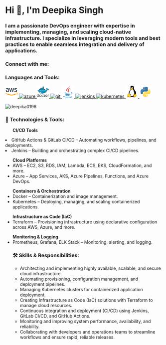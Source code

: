 <h1 align="left">Hi 👋, I'm Deepika Singh</h1>
<h3 align="left">I am a passionate DevOps engineer with expertise in implementing, managing, and scaling cloud-native infrastructure. I specialize in leveraging modern tools and best practices to enable seamless integration and delivery of applications.</h3>

<h3 align="left">Connect with me:</h3>
<p align="left">
</p>

<h3 align="left">Languages and Tools:</h3>
<p align="left"> <a href="https://aws.amazon.com" target="_blank" rel="noreferrer"> <img src="https://raw.githubusercontent.com/devicons/devicon/master/icons/amazonwebservices/amazonwebservices-original-wordmark.svg" alt="aws" width="40" height="40"/> </a> <a href="https://azure.microsoft.com/en-in/" target="_blank" rel="noreferrer"> <img src="https://www.vectorlogo.zone/logos/microsoft_azure/microsoft_azure-icon.svg" alt="azure" width="40" height="40"/> </a> <a href="https://www.docker.com/" target="_blank" rel="noreferrer"> <img src="https://raw.githubusercontent.com/devicons/devicon/master/icons/docker/docker-original-wordmark.svg" alt="docker" width="40" height="40"/> </a> <a href="https://git-scm.com/" target="_blank" rel="noreferrer"> <img src="https://www.vectorlogo.zone/logos/git-scm/git-scm-icon.svg" alt="git" width="40" height="40"/> </a> <a href="https://www.java.com" target="_blank" rel="noreferrer"> <img src="https://raw.githubusercontent.com/devicons/devicon/master/icons/java/java-original.svg" alt="java" width="40" height="40"/> </a> <a href="https://www.jenkins.io" target="_blank" rel="noreferrer"> <img src="https://www.vectorlogo.zone/logos/jenkins/jenkins-icon.svg" alt="jenkins" width="40" height="40"/> </a> <a href="https://kubernetes.io" target="_blank" rel="noreferrer"> <img src="https://www.vectorlogo.zone/logos/kubernetes/kubernetes-icon.svg" alt="kubernetes" width="40" height="40"/> </a> <a href="https://www.linux.org/" target="_blank" rel="noreferrer"> <img src="https://raw.githubusercontent.com/devicons/devicon/master/icons/linux/linux-original.svg" alt="linux" width="40" height="40"/> </a> <a href="https://www.python.org" target="_blank" rel="noreferrer"> <img src="https://raw.githubusercontent.com/devicons/devicon/master/icons/python/python-original.svg" alt="python" width="40" height="40"/> </a> </p>

<p><img align="center" src="https://github-readme-stats.vercel.app/api/top-langs?username=deepika0196&show_icons=true&locale=en&layout=compact" alt="deepika0196" /></p>

<h3 align="left">🔧 Technologies & Tools:</h3>
<ul><b>CI/CD Tools</ul></b>
<li>GitHub Actions & GitLab CI/CD – Automating workflows, pipelines, and deployments.</li>
<li>Jenkins – Building and orchestrating complex CI/CD pipelines.</li></ul>
<ul><b>Cloud Platforms</b>
<li>AWS – EC2, S3, RDS, IAM, Lambda, ECS, EKS, CloudFormation, and more.</li>
<li>Azure – App Services, AKS, Azure Pipelines, Functions, and Azure DevOps.</li></ul>
<ul><b>Containers & Orchestration</b>
<li>Docker – Containerization and image management.</li>
<li>Kubernetes – Deploying, managing, and scaling containerized applications.</li></ul>
<ul><b>Infrastructure as Code (IaC)</b>
<li>Terraform – Provisioning infrastructure using declarative configuration across AWS, Azure, and more.</li></ul>
<ul><b>Monitoring & Logging</b>
<li>Prometheus, Grafana, ELK Stack – Monitoring, alerting, and logging.</li>
  
<h3 align="left">🛠 Skills & Responsibilities:</h3> <ul>
<li>Architecting and implementing highly available, scalable, and secure cloud infrastructure.</li>
<li>Automating provisioning, configuration management, and deployment pipelines.</li>
<li>Managing Kubernetes clusters for containerized application deployment.</li>
<li>Creating Infrastructure as Code (IaC) solutions with Terraform to manage cloud resources.</li>
<li>Continuous integration and deployment (CI/CD) using Jenkins, GitLab CI/CD, and GitHub Actions.</li>
<li>Monitoring and improving system performance, availability, and reliability.</li>
<li>Collaborating with developers and operations teams to streamline workflows and ensure rapid, reliable releases.</li> </ul>
